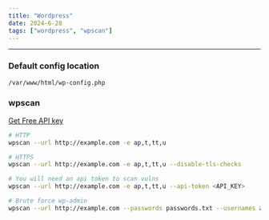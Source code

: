 ```yaml
---
title: "Wordpress"
date: 2024-6-28
tags: ["wordpress", "wpscan"]
---
```


---
### Default config location

```bash
/var/www/html/wp-config.php
```

### wpscan

[Get Free API key](https://wpscan.com/)

```bash
# HTTP
wpscan --url http://example.com -e ap,t,tt,u
```

```bash
# HTTPS
wpscan --url http://example.com -e ap,t,tt,u --disable-tls-checks
```

```bash
# You will need an api token to scan vulns
wpscan --url http://example.com -e ap,t,tt,u --api-token <API_KEY>
```

```bash
# Brute force wp-admin
wpscan --url http://example.com --passwords passwords.txt --usernames admin
```

<br>